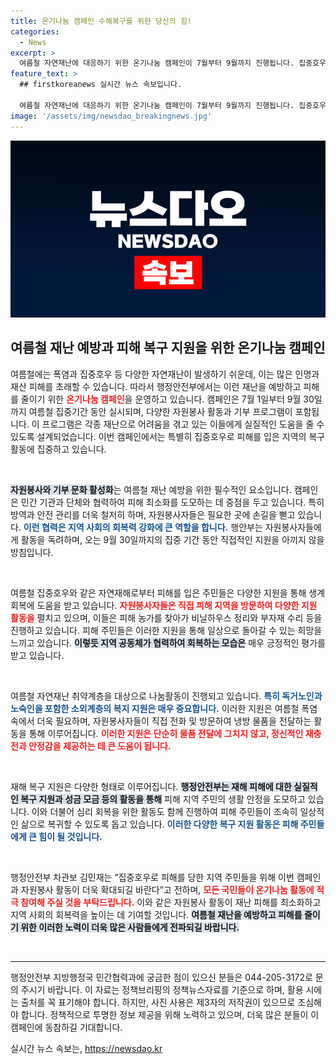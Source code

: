 ```yaml
---
title: 온기나눔 캠페인 수해복구를 위한 당신의 힘!
categories:
  - News
excerpt: >
  여름철 자연재난에 대응하기 위한 온기나눔 캠페인이 7월부터 9월까지 진행됩니다. 집중호우 피해 지역을 지원하며 소외계층을 위한 다양한 나눔 활동이 펼쳐집니다. 여러분의 작은 관심과 도움으로 이재민들의 희망을 잇는 캠페인에 함께해주세요!
feature_text: >
  ## firstkoreanews 실시간 뉴스 속보입니다.

  여름철 자연재난에 대응하기 위한 온기나눔 캠페인이 7월부터 9월까지 진행됩니다. 집중호우 피해 지역을 지원하며 소외계층을 위한 다양한 나눔 활동이 펼쳐집니다. 여러분의 작은 관심과 도움으로 이재민들의 희망을 잇는 캠페인에 함께해주세요!
image: '/assets/img/newsdao_breakingnews.jpg'
---
```


<p><img src="/assets/img/newsdao_breakingnews.jpg" alt="firstkoreanews 속보" /></p>

<h2 data-ke-size="size26">여름철 재난 예방과 피해 복구 지원을 위한 온기나눔 캠페인</h2>

<p data-ke-size="size16">여름철에는 폭염과 집중호우 등 다양한 자연재난이 발생하기 쉬운데, 이는 많은 인명과 재산 피해를 초래할 수 있습니다. 따라서 행정안전부에서는 이런 재난을 예방하고 피해를 줄이기 위한 <b><span style="color: #ee2323;">온기나눔 캠페인</span></b>을 운영하고 있습니다. 캠페인은 7월 1일부터 9월 30일까지 여름철 집중기간 동안 실시되며, 다양한 자원봉사 활동과 기부 프로그램이 포함됩니다. 이 프로그램은 각종 재난으로 어려움을 겪고 있는 이들에게 실질적인 도움을 줄 수 있도록 설계되었습니다. 이번 캠페인에서는 특별히 집중호우로 피해를 입은 지역의 복구 활동에 집중하고 있습니다.</p>

<p data-ke-size="size16">&nbsp;</p>

<p><b><span style="background-color: #21538527;">자원봉사와 기부 문화 활성화</span></b>는 여름철 재난 예방을 위한 필수적인 요소입니다. 캠페인은 민간 기관과 단체와 협력하여 피해 최소화를 도모하는 데 중점을 두고 있습니다. 특히 방역과 안전 관리를 더욱 철저히 하며, 자원봉사자들은 필요한 곳에 손길을 뻗고 있습니다. <b><span style="color: #1a5490;">이런 협력은 지역 사회의 회복력 강화에 큰 역할을 합니다.</span></b> 행안부는 자원봉사자들에게 활동을 독려하며, 오는 9월 30일까지의 집중 기간 동안 직접적인 지원을 아끼지 않을 방침입니다.</p>

<p data-ke-size="size16">&nbsp;</p>

<p>여름철 집중호우와 같은 자연재해로부터 피해를 입은 주민들은 다양한 지원을 통해 생계 회복에 도움을 받고 있습니다. <b><span style="color: #ee2323;">자원봉사자들은 직접 피해 지역을 방문하여 다양한 지원 활동을</span></b> 펼치고 있으며, 이들은 피해 농가를 찾아가 비닐하우스 정리와 부자재 수리 등을 진행하고 있습니다. 피해 주민들은 이러한 지원을 통해 일상으로 돌아갈 수 있는 희망을 느끼고 있습니다. <b><span style="background-color: #21538527;">이렇듯 지역 공동체가 협력하여 회복하는 모습은</span></b> 매우 긍정적인 평가를 받고 있습니다.</p>

<p data-ke-size="size16">&nbsp;</p>

<p>여름철 자연재난 취약계층을 대상으로 나눔활동이 진행되고 있습니다. <b><span style="color: #1a5490;">특히 독거노인과 노숙인을 포함한 소외계층의 복지 지원은 매우 중요합니다.</span></b> 이러한 지원은 여름철 폭염 속에서 더욱 필요하며, 자원봉사자들이 직접 전화 및 방문하여 냉방 물품을 전달하는 활동을 통해 이루어집니다. <b><span style="color: #ee2323;">이러한 지원은 단순히 물품 전달에 그치지 않고, 정신적인 재충전과 안정감을 제공하는 데 큰 도움이 됩니다.</span></b></p>

<p data-ke-size="size16">&nbsp;</p>

<p>재해 복구 지원은 다양한 형태로 이루어집니다. <b><span style="background-color: #21538527;">행정안전부는 재해 피해에 대한 실질적인 복구 지원과 성금 모금 등의 활동을 통해</span></b> 피해 지역 주민의 생활 안정을 도모하고 있습니다. 이와 더불어 심리 회복을 위한 활동도 함께 진행하여 피해 주민들이 조속히 일상적인 삶으로 복귀할 수 있도록 돕고 있습니다. <b><span style="color: #1a5490;">이러한 다양한 복구 지원 활동은 피해 주민들에게 큰 힘이 될 것입니다.</span></b></p>

<p data-ke-size="size16">&nbsp;</p>

<p>행정안전부 차관보 김민재는 “집중호우로 피해를 당한 지역 주민들을 위해 이번 캠페인과 자원봉사 활동이 더욱 확대되길 바란다”고 전하며, <b><span style="color: #ee2323;">모든 국민들이 온기나눔 활동에 적극 참여해 주실 것을 부탁드립니다.</span></b> 이와 같은 자원봉사 활동이 재난 피해를 최소화하고 지역 사회의 회복력을 높이는 데 기여할 것입니다. <b><span style="background-color: #21538527;">여름철 재난을 예방하고 피해를 줄이기 위한 이러한 노력이 더욱 많은 사람들에게 전파되길 바랍니다.</span></b></p>

<p data-ke-size="size16">&nbsp;</p>

<hr>

<p data-ke-size="size16">행정안전부 지방행정국 민간협력과에 궁금한 점이 있으신 분들은 044-205-3172로 문의 주시기 바랍니다. 이 자료는 정책브리핑의 정책뉴스자료를 기준으로 하며, 활용 시에는 출처를 꼭 표기해야 합니다. 하지만, 사진 사용은 제3자의 저작권이 있으므로 조심해야 합니다. 정책적으로 투명한 정보 제공을 위해 노력하고 있으며, 더욱 많은 분들이 이 캠페인에 동참하길 기대합니다.</p>
실시간 뉴스 속보는, <a href="https://newsdao.kr" rel="dofollow">https://newsdao.kr</a>


